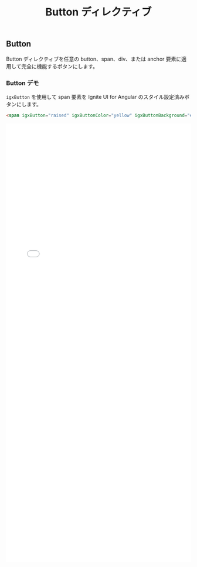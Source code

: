 ﻿---
title: Button ディレクティブ
_description: Ignite UI for Angular の Button コントロールで規格のボタンに定義済みテキスト、画像、およびその他の機能を追加します。
_keywords: Ignite UI for Angular, UI コントロール, Angular ウィジェット, web ウィジェット, UI ウィジェット, Angular, ネイティブ Angular コンポーネント スィート, ネイティブ Angular コントロール, ネイティブ Angular コンポーネント ライブラリ, Angular Button コンポーネント, Angular Button コントロール
_language: ja
---

## Button

<p class="highlight">Button ディレクティブを任意の button、span、div、または anchor 要素に適用して完全に機能するボタンにします。</p>
<div class="divider"></div>

### Button デモ

`igxButton` を使用して span 要素を Ignite UI for Angular のスタイル設定済みボタンにします。

```html
<span igxButton="raised" igxButtonColor="yellow" igxButtonBackground="#000">クリック<span>
```

<div class="sample-container" style="height: 1192px">
    <iframe seamless width="100%" height="100%" frameborder="0" src="{environment:demosBaseUrl}/buttons">
</div>
<div class="divider--half"></div>

### 使用方法

```html
<target-element igxButton [..options]>クリック</target-element>
```

<div class="divider--half"></div>

### Button タイプ

| 名前       |                                                  説明                                                  |
| :--------- | :----------------------------------------------------------------------------------------------------: |
| `flat`     |               デフォルトのボタン タイプ。透明な背景およびプライマリ テーマ色のテキスト。               |
| `raised`   | 名前どおり、このボタン タイプは box-shadow を使用します。プライマリ テーマ色の背景および白いテキスト。 |
| `gradient` |             raised ボタン タイプと同じです。それに、背景色にグラデーションを指定できます。             |
| `fab`      |      フローティング アクションのボタン タイプ。丸形で、プライマリ テーマ色の背景色と白い前景色。       |
| `icon`     |        これは最もシンプルなボタン タイプです。アイコンをボタンとして使用する場合に使用します。         |
| `navbar`   |     icon ボタン タイプと同じですが、igx-navbar コンポーネントで使用するために最適化されています。      |

<div class="divider--half"></div>

### API

| 名前                  |   型   | 説明                                                                  |
| :-------------------- | :----: | :-------------------------------------------------------------------- |
| `igxButton`           | string | 使用される igxButton のタイプを設定します。デフォルト値は flat です。 |
| `igxButtonColor`      | string | ボタンのテキスト色を設定します。任意の有効な CSS 色値を使用できます。 |
| `igxButtonBackground` | string | ボタンの背景色を設定します。任意の有効な CSS 色値を使用できます。     |

<div class="divider--half"></div>
